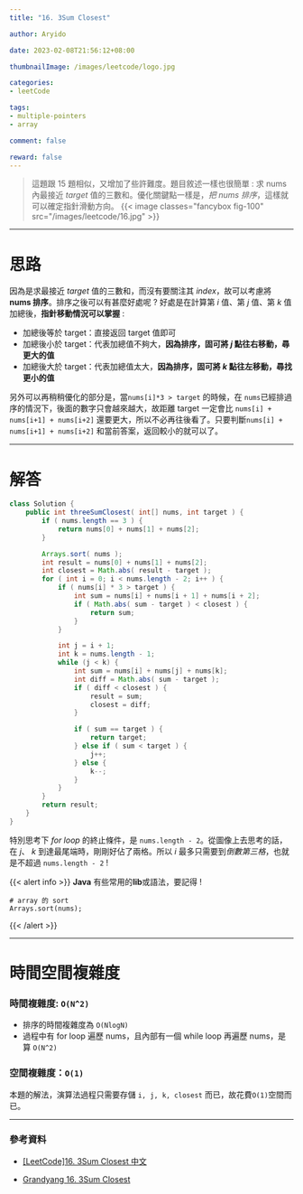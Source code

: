 ```yaml
---
title: "16. 3Sum Closest"

author: Aryido

date: 2023-02-08T21:56:12+08:00

thumbnailImage: /images/leetcode/logo.jpg

categories:
- leetCode

tags:
- multiple-pointers
- array

comment: false

reward: false
---
```

<!--BODY-->
> 這題跟 15 題相似，又增加了些許難度。題目敘述一樣也很簡單 : 求 nums 內最接近 *target* 值的三數和。優化關鍵點一樣是，*把 nums 排序*，這樣就可以確定指針滑動方向。
> {{< image classes="fancybox fig-100" src="/images/leetcode/16.jpg" >}}
>
<!--more-->

---

# 思路
因為是求最接近 *target* 值的三數和，而沒有要關注其 *index*，故可以考慮將 **nums 排序**。排序之後可以有甚麼好處呢 ? 好處是在計算第 *i* 值、第 *j* 值、第 *k* 值加總後，**指針移動情況可以掌握** :
- 加總後等於 target：直接返回 target 值即可
- 加總後小於 target：代表加總值不夠大，**因為排序，固可將 *j* 點往右移動，尋更大的值**
- 加總後大於 target：代表加總值太大，**因為排序，固可將 *k* 點往左移動，尋找更小的值**

另外可以再稍稍優化的部分是，當```nums[i]*3 > target``` 的時候，在 ```nums```已經排過序的情況下，後面的數字只會越來越大，故距離 target 一定會比 ```nums[i] + nums[i+1] + nums[i+2]``` 還要更大，所以不必再往後看了。只要判斷```nums[i] + nums[i+1] + nums[i+2]``` 和當前答案，返回較小的就可以了。

---

# 解答
```java
class Solution {
	public int threeSumClosest( int[] nums, int target ) {
		if ( nums.length == 3 ) {
			return nums[0] + nums[1] + nums[2];
		}

		Arrays.sort( nums );
		int result = nums[0] + nums[1] + nums[2];
		int closest = Math.abs( result - target );
		for ( int i = 0; i < nums.length - 2; i++ ) {
			if ( nums[i] * 3 > target ) {
				int sum = nums[i] + nums[i + 1] + nums[i + 2];
				if ( Math.abs( sum - target ) < closest ) {
					return sum;
				}
			}

			int j = i + 1;
			int k = nums.length - 1;
			while (j < k) {
				int sum = nums[i] + nums[j] + nums[k];
				int diff = Math.abs( sum - target );
				if ( diff < closest ) {
					result = sum;
					closest = diff;
				}

				if ( sum == target ) {
					return target;
				} else if ( sum < target ) {
					j++;
				} else {
					k--;
				}
			}
		}
		return result;
	}
}
```


特別思考下 *for loop* 的終止條件，是 ```nums.length - 2```。從圖像上去思考的話，在 *j*、 *k* 到達最尾端時，剛剛好佔了兩格。所以 *i* 最多只需要到*倒數第三格*，也就是不超過 ```nums.length - 2``` !


{{< alert info >}}
**Java** 有些常用的**lib**或語法，要記得 !
```
# array 的 sort
Arrays.sort(nums);

```
{{< /alert >}}

---

# 時間空間複雜度

### 時間複雜度: ```O(N^2)```

- 排序的時間複雜度為 ```O(NlogN)```
- 過程中有 for loop 遍歷 nums，且內部有一個 while loop 再遍歷 nums，是算 ```O(N^2)```

### 空間複雜度：```O(1)```
本題的解法，演算法過程只需要存儲 ```i, j, k, closest``` 而已，故花費```O(1)```空間而已。

---
### 參考資料

- [[LeetCode]16. 3Sum Closest 中文](https://www.youtube.com/watch?v=vDrUqaPCVyk&t=152s)

- [Grandyang 16. 3Sum Closest](https://www.cnblogs.com/grandyang/p/4510984.html)